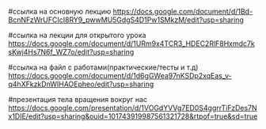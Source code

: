 #ссылка на основную лекцию
https://docs.google.com/document/d/1Bd-BcnNFzWrUFCIcI8RY9_pwwMU5GdgS4D1Pw1SMkzM/edit?usp=sharing


#ссылка на лекции для открытого урока
https://docs.google.com/document/d/1URm9x4TCR3_HDEC2RlF8Hxmdc7ksKwj4Hs7N6f_WZ7o/edit?usp=sharing

#ссылка на файл с работами(практические/тесты и т.д)
https://docs.google.com/document/d/1d6gGWea97nKSDp2xqEas_v-q4hXFkzkDnWIHAOEpheo/edit?usp=sharing

#презентация тела вращения вокруг нас 
https://docs.google.com/presentation/d/1VOGdYVVg7ED0S4ggrrTiFzDes7Nx1DIE/edit?usp=sharing&ouid=101743919987561321728&rtpof=true&sd=true
